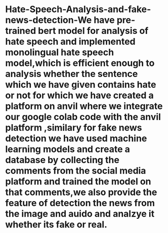 # Hate-Speech-Analysis-and-fake-news-detection-We have pre-trained bert model for analysis of hate speech and implemented monolingual hate speech model,which is efficient enough to analysis whether the sentence which we have given contains hate or not for which we have created a platform on anvil where we integrate our google colab code with the anvil platform ,similary for fake news detection we have used machine learning models and create a database by collecting the comments from the social media platform and trained the model on that comments,we also provide the feature of detection the news from the image and auido and analzye it whether its fake or real.
